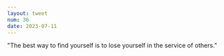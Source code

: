 ```yaml
---
layout: tweet
num: 36
date: 2023-07-11
---
```


"The best way to find yourself is to lose yourself in the service of others."
